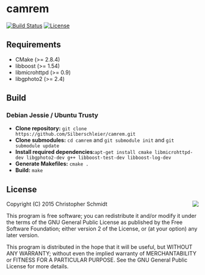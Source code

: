 # camrem
[![Build Status](https://travis-ci.org/Silberschleier/camrem.svg?branch=master)](https://travis-ci.org/Silberschleier/camrem)
[![License](https://img.shields.io/badge/license-GPLv2-blue.svg)](http://www.gnu.org/licenses/gpl-2.0.txt)
## Requirements
* CMake (>= 2.8.4)
* libboost (>= 1.54)
* libmicrohttpd (>= 0.9)
* libgphoto2 (>= 2.4)

## Build
### Debian Jessie / Ubuntu Trusty
*  **Clone repository:** ```git clone https://github.com/Silberschleier/camrem.git```
*  **Clone submodules:** ```cd camrem``` and ```git submodule init``` and ```git submodule update```
*  **Install required dependencies:**```apt-get install cmake libmicrohttpd-dev libgphoto2-dev g++ libboost-test-dev libboost-log-dev```
*  **Generate Makefiles:** ```cmake .```
*  **Build:** ```make```

## License
<a href="http://opensource.org/licenses/GPL-2.0"><img align="right" src="http://opensource.org/trademarks/opensource/OSI-Approved-License-100x137.png"></a>
Copyright (C) 2015 Christopher Schmidt

This program is free software; you can redistribute it and/or modify
it under the terms of the GNU General Public License as published by
the Free Software Foundation; either version 2 of the License, or
(at your option) any later version.

This program is distributed in the hope that it will be useful,
but WITHOUT ANY WARRANTY; without even the implied warranty of
MERCHANTABILITY or FITNESS FOR A PARTICULAR PURPOSE.  See the
GNU General Public License for more details.


